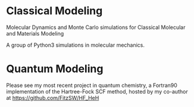 # Classical Modeling
Molecular Dynamics and Monte Carlo simulations for Classical Molecular and Materials Modeling

A group of Python3 simulations in molecular mechanics. 

# Quantum Modeling

Please see my most recent project in quantum chemistry, a Fortran90 implementation of the Hartree-Fock SCF method, hosted by my co-author at https://github.com/FitzSW/HF_HeH
